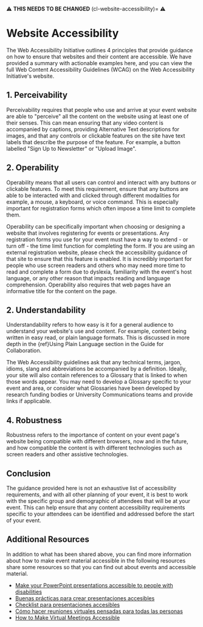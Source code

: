⚠️ **THIS NEEDS TO BE CHANGED** (cl-website-accessibility)= ⚠️

# Website Accessibility
The Web Accessibility Initiative outlines 4 principles that provide guidance on how to ensure that websites and their content are accessible.
We have provided a summary with actionable examples here, and you can view the full Web Content Accessibility Guidelines (WCAG) on the Web Accessibility Initiative's website.

## 1. Perceivability
Perceivability requires that people who use and arrive at your event website are able to "perceive" all the content on the website using at least one of their senses.
This can mean ensuring that any video content is accompanied by captions, providing Alternative Text descriptions for images, and that any controls or clickable features on the site have text labels that describe the purpose of the feature.
For example, a button labelled "Sign Up to Newsletter" or "Upload Image".

## 2. Operability
Operability means that all users can control and interact with any buttons or clickable features.
To meet this requirement, ensure that any buttons are able to be interacted with and clicked through different modalities for example, a mouse, a keyboard, or voice command.
This is especially important for registration forms which often impose a time limit to complete them. 

Operability can be specifically important when choosing or designing a website that involves registering for events or presentations. 
Any registration forms you use for your event must have a way to extend - or turn off - the time limit function for completing the form.
If you are using an external registration website, please check the accessibility guidance of that site to ensure that this feature is enabled. 
It is incredibly important for people who use screen readers and others who may need more time to read and complete a form due to dyslexia, familiarity with the event's host language, or any other reason that impacts reading and language comprehension.
Operability also requires that web pages have an informative title for the content on the page. 

## 2. Understandability
Understandability refers to how easy is it for a general audience to understand your website's use and content.
For example, content being written in easy read, or plain language formats. 
This is discussed in more depth in the {ref}Using Plain Language<cl-ppie-events-comms-plain-language> section in the Guide for Collaboration.

The Web Accessibility guidelines ask that any technical terms, jargon, idioms, slang and abbreviations be accompanied by a definition.
Ideally, your site will also contain references to a Glossary that is linked to when those words appear. 
You may need to develop a Glossary specific to your event and area, or consider what Glossaries have been developed by research funding bodies or University Communications teams and provide links if applicable.

## 4. Robustness
Robustness refers to the importance of content on your event page's website being compatible with different browsers, now and in the future, and how compatible the content is with different technologies such as screen readers and other assistive technologies.

## Conclusion
The guidance provided here is not an exhaustive list of accessibility requirements, and with all other planning of your event, it is best to work with the specific group and demographic of attendees that will be at your event. This can help ensure that any content accessibility requirements specific to your attendees can be identified and addressed before the start of your event.

## Additional Resources
In addition to what has been shared above, you can find more information about how to make event material accessible in the following resources share some resources so that you can find out about events and accessible material.
* [Make your PowerPoint presentations accessible to people with disabilities](https://support.microsoft.com/en-us/office/make-your-powerpoint-presentations-accessible-to-people-with-disabilities-6f7772b2-2f33-4bd2-8ca7-dae3b2b3ef25#:~:text=In%20PowerPoint%2C%20the%20Accessibility%20Checker,%2C%20select%20Review%20%3E%20Check%20Accessibility)
* [Buenas prácticas para crear presentaciones accesibles](https://www.metadocencia.org/post/presentaciones-accesibles/) 
* [Checklist para presentaciones accesibles](https://drive.google.com/file/d/1sBeuVn8koBm9vRkcyTvW5yEN6F109lVs/view)
* [Cómo hacer reuniones virtuales pensadas para todas las personas](https://www.metadocencia.org/post/accesibilidad_1/)
* [How to Make Virtual Meetings Accessible](https://www.levelaccess.com/blog/how-to-make-virtual-meetings-accessible)

